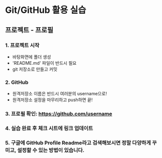 # Git/GitHub 활용 실습

## 프로젝트 - 프로필

### 1. 프로젝트 시작

  - 바탕화면에 폴더 생성
  - 'README.md' 파일이 반드시 필요
  - git 저장소로 만들고 커밋
  
### 2. GitHub
  - 원격저장소 이름은 반드시 여러분의 username으로!
  - 원격저장소 설정을 마무리하고 push하면 끝!

### 3. 프로필 확인: https://github.com/username

### 4. 실습 완료 후 체크 시트에 링크 업데이트

### 5. 구글에 GitHub Profile Readme라고 검색해보시면 정말 다양하게 꾸미고, 설정할 수 있는 방법이 있습니다.